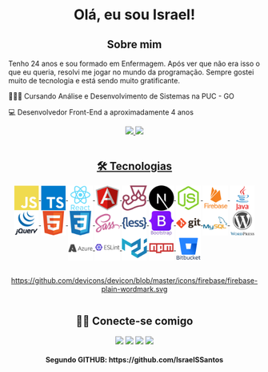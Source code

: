 <h1 align="center">Olá, eu sou Israel!</h1>

<div>
  <h2 align="center">Sobre mim </h2>
  <p> Tenho 24 anos e sou formado em Enfermagem. Após ver que não era isso o que eu queria, resolvi me jogar no mundo da programação. Sempre gostei muito de tecnologia e está sendo muito gratificante. </p>
  <p> 👩🏻‍🎓 Cursando Análise e Desenvolvimento de Sistemas na PUC - GO </p>
  <p> 💻 Desenvolvedor Front-End a aproximadamente 4 anos</p>
</div>

<div align="center">
  <a href="https://github.com/IsraelSDev">
 <img height="160em" src="https://github-readme-stats.vercel.app/api?username=IsraelSDev&show_icons=true&theme=react&include_all_commits=true&count_private=true"/>
  <img height="160em" src="https://github-readme-stats.vercel.app/api/top-langs/?username=IsraelSDev&layout=compact&langs_count=7&theme=react"/>
</div> <br>

<div align="center" style="display: inline-block">
  <div><h2>🛠 Tecnologias</h2></div>
  <div styles="display: flex">
  <img align="center" alt="JS" height="50" width="50" styles="margin: 10px" src="https://raw.githubusercontent.com/devicons/devicon/master/icons/javascript/javascript-plain.svg">
    
   <img align="center" alt="TYPESCRIPT" height="50" width="50" styles="margin: 10px" src="https://github.com/devicons/devicon/blob/master/icons/typescript/typescript-original.svg">
   <img align="center" alt="REACT" height="50" width="50" styles="margin: 10px" src="https://github.com/devicons/devicon/blob/master/icons/react/react-original-wordmark.svg">
   <img align="center" alt="ANGULAR" height="50" width="50" styles="margin: 10px" src="https://github.com/devicons/devicon/blob/master/icons/angularjs/angularjs-original.svg">
   <img align="center" alt="JEST" height="50" width="50" styles="margin: 10px" src="https://github.com/devicons/devicon/blob/master/icons/jest/jest-plain.svg">
   <img align="center" alt="NEXTJS" height="50" width="50" styles="margin: 10px" src="https://github.com/devicons/devicon/blob/master/icons/nextjs/nextjs-original.svg">
   <img align="center" alt="NODEJS" height="50" width="50" styles="margin: 10px" src="https://github.com/devicons/devicon/blob/master/icons/nodejs/nodejs-plain.svg">
   <img align="center" alt="FIREBASE" height="50" width="50" styles="margin: 10px" src="https://github.com/devicons/devicon/blob/master/icons/firebase/firebase-plain-wordmark.svg">
   <img align="center" alt="JAVA" height="50" width="50" styles="margin: 10px" src="https://github.com/devicons/devicon/blob/master/icons/java/java-original-wordmark.svg"> 
   <img align="center" alt="JQUERY" height="50" width="50" styles="margin: 10px" src="https://github.com/devicons/devicon/blob/master/icons/jquery/jquery-original-wordmark.svg"> 
    
   <img align="center" alt="HTML" height="50" width="50" styles="margin: 10px" src="https://raw.githubusercontent.com/devicons/devicon/master/icons/html5/html5-original.svg">
   <img align="center" alt="CSS" height="50" width="50" styles="margin: 10px" src="https://raw.githubusercontent.com/devicons/devicon/master/icons/css3/css3-original.svg"> 
   <img align="center" alt="SASS" height="50" width="50" styles="margin: 10px" src="https://github.com/devicons/devicon/blob/master/icons/sass/sass-original.svg">
   <img align="center" alt="LESS" height="50" width="50" styles="margin: 10px" src="https://github.com/devicons/devicon/blob/master/icons/less/less-plain-wordmark.svg">
   <img align="center" alt="BOOTSTRAP" height="50" width="50" styles="margin: 10px" src="https://github.com/devicons/devicon/blob/master/icons/bootstrap/bootstrap-original-wordmark.svg">
    
   <img align="center" alt="GIT" height="50" width="50" styles="margin: 10px" src="https://github.com/devicons/devicon/blob/master/icons/git/git-original-wordmark.svg">
   <img align="center" alt="MYSQL" height="50" width="50" styles="margin: 10px" src="https://github.com/devicons/devicon/blob/master/icons/mysql/mysql-original-wordmark.svg"> 
   <img align="center" alt="WORDPRESS" height="50" width="50" styles="margin: 10px" src="https://github.com/devicons/devicon/blob/master/icons/wordpress/wordpress-original.svg">
   <img align="center" alt="AZURE" height="50" width="50" styles="margin: 10px" src="https://github.com/devicons/devicon/blob/master/icons/azure/azure-plain-wordmark.svg">

 <img align="center" alt="ESLINT" height="50" width="50" styles="margin: 10px" src="https://github.com/devicons/devicon/blob/master/icons/eslint/eslint-original-wordmark.svg">
 <img align="center" alt="MATERIALUI" height="50" width="50" styles="margin: 10px" src="https://github.com/devicons/devicon/blob/master/icons/materialui/materialui-original.svg">
 <img align="center" alt="NPM" height="50" width="50" styles="margin: 10px" src="https://github.com/devicons/devicon/blob/master/icons/npm/npm-original-wordmark.svg">
 <img align="center" alt="BITBUCKET" height="50" width="50" styles="margin: 10px" src="https://github.com/devicons/devicon/blob/master/icons/bitbucket/bitbucket-original-wordmark.svg">

  </div>
  </br>

https://github.com/devicons/devicon/blob/master/icons/firebase/firebase-plain-wordmark.svg

</div> <br>
  
  
<div align="center"> 
  <h2>🤝🏻 Conecte-se comigo</h2>
  <a href="https://www.linkedin.com/in/israel-soares-0769191b2/" target="_Blank"> <img src="https://img.shields.io/badge/-LinkedIn-%230077B5?style=for-the-badge&logo=linkedin&logoColor=white" target="_Blank"></a> 
  <a href="https://wa.me/5562993645927" target="_Blank">  <img src="https://img.shields.io/badge/WhatsApp-25D366?style=for-the-badge&logo=whatsapp&logoColor=white" target="_blank"></a>
  <a href = "mailto:israelsoares007@outlook.com"> <img src="https://img.shields.io/badge/-Gmail-%23333?style=for-the-badge&logo=gmail&logoColor=white" target="_blank"></a>
  <a href="https://instagram.com/israelssantos_/" target="_Blank"> <img src="https://img.shields.io/badge/-Instagram-%23E4405F?style=for-the-badge&logo=instagram&logoColor=white" target="_Blank"></a>
</div>
  
  <div align="center"> 
      <h4>Segundo GITHUB: https://github.com/IsraelSSantos </h4>
  </div>

